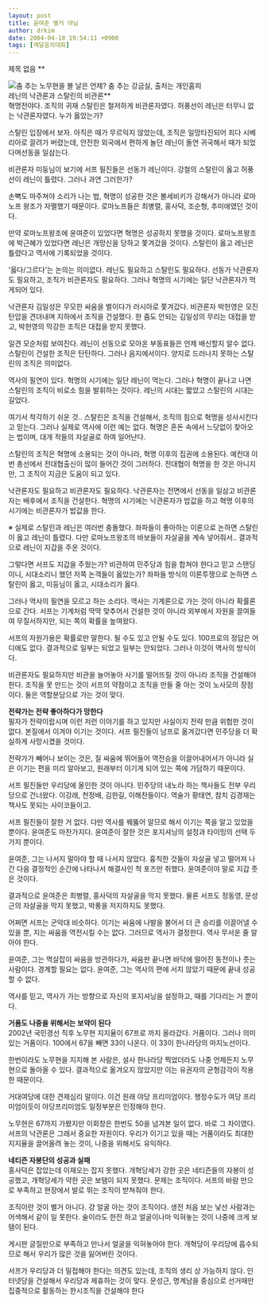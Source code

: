 ```yaml
---
layout: post
title: 윤여준 별거 아님
author: drkim
date: 2004-04-18 19:54:11 +0900
tags: [깨달음의대화]
---
```

 제목 없음 **


    

    
          
  
![](http://drkimz.com/technote/board/private/upimg/1082284068.jpg)춤 추는 노무현을 볼 날은 언제? 춤 추는 강금실, 출처는 개인홈피   
레닌의 낙관론과 스탈린의 비관론**  
혁명전야다. 조직의 귀재 스탈린은 철저하게 비관론자였다. 허풍선이 레닌은 터무니 없는 낙관론자였다. 누가 옳았는가?    
  
스탈린 입장에서 보자. 아직은 때가 무르익지 않았는데, 조직은 일망타진되어 죄다 시베리아로 끌려가 버렸는데, 안전한 외국에서 편하게 놀던 레닌이 돌연 귀국해서 때가 되었다며선동을 일삼는다.    
  
비관론자 미둥님이 보기에 서프 필진들은 선동가 레닌이다. 강철의 스탈린이 옳고 허풍선이 레닌이 틀렸다. 그러나 과연 그러한가?    
  
손뼉도 마주쳐야 소리가 나는 법, 혁명이 성공한 것은 볼세비키가 강해서가 아니라 로마노프 왕조가 자멸했기 때문이다. 로마노프들은 최병렬, 홍사덕, 조순형, 추미애였던 것이다.    
  
만약 로마노프왕조에 윤여준이 있었다면 혁명은 성공하지 못했을 것이다. 로마노프왕조에 박근혜가 있었다면 레닌은 개망신을 당하고 쫓겨갔을 것이다. 스탈린이 옳고 레닌은 틀렸다고 역사에 기록되었을 것이다. 
  
  
'옳다/그르다'는 논의는 의미없다. 레닌도 필요하고 스탈린도 필요하다. 선동가 낙관론자도 필요하고, 조직가 비관론자도 필요하다. 그러나 혁명의 시기에는 일단 낙관론자가 먹게되어 있다.    
  
낙관론자 김일성은 무모한 싸움을 벌이다가 러시아로 쫓겨갔다. 비관론자 박헌영은 모진 탄압을 견뎌내며 지하에서 조직을 건설했다. 한 줌도 안되는 김일성의 무리는 대접을 받고, 박헌영의 막강한 조직은 대접을 받지 못했다.    
  
일견 모순처럼 보여진다. 레닌이 선동으로 모아온 부동표들은 언제 배신할지 알수 없다. 스탈린이 건설한 조직은 탄탄하다. 그러나 음지에서이다. 양지로 드러나지 못하는 스탈린의 조직은 의미없다. 
  
  
역사의 필연이 있다. 혁명의 시기에는 일단 레닌이 먹는다. 그러나 혁명이 끝나고 나면 스탈린의 조직이 비로소 힘을 발휘하는 것이다. 레닌의 시대는 짧았고 스탈린의 시대는 길었다.    
  
여기서 착각하기 쉬운 것.. 스탈린은 조직을 건설해서, 조직의 힘으로 혁명을 성사시킨다고 믿는다. 그러나 실제로 역사에 이런 예는 없다. 혁명은 혼돈 속에서 느닷없이 찾아오는 법이며, 대개 적들의 자살골로 하여 일어난다. 
  
  
스탈린의 조직은 혁명에 소용되는 것이 아니라, 혁명 이후의 집권에 소용된다. 예컨대 이번 총선에서 전대협출신이 많이 들어간 것이 그러하다. 전대협이 혁명을 한 것은 아니지만, 그 조직이 지금은 도움이 되고 있다.    
  
낙관론자도 필요하고 비관론자도 필요하다. 낙관론자는 전면에서 선동을 일삼고 비관론자는 배후에서 조직을 건설한다. 혁명의 시기에는 낙관론자가 밥값을 하고 혁명 이후의 시기에는 비관론자가 밥값을 한다.    
  
※ 실제로 스탈린과 레닌은 여러번 충돌했다. 좌파들이 좋아하는 이론으로 논하면 스탈린이 옳고 레닌이 틀렸다. 다만 로마노프왕조의 바보들이 자살골을 계속 넣어줘서.. 결과적으로 레닌이 지갑을 주운 것이다.    
  
그렇다면 서프도 지갑을 주웠는가? 비관하여 민주당과 힘을 합쳐야 한다고 믿고 스탠딩이니, 시대소리니 했던 저쪽 논객들이 옳았는가? 좌파들 방식의 이론투쟁으로 논하면 스탈린이 옳고, 미둥님이 옳고, 시대소리가 옳다. 
  
  
그러나 역사의 필연을 모르고 하는 소리다. 역사는 기계론으로 가는 것이 아니라 확률론으로 간다. 서프는 기계처럼 딱딱 맞추어서 건설한 것이 아니라 외부에서 자원을 끌여들여 무질서하지만, 되는 쪽의 확률을 높여왔다.    
  
서프의 자원가용은 확률로만 말한다. 될 수도 있고 안될 수도 있다. 100프로의 정답은 어디에도 없다. 결과적으로 일부는 되었고 일부는 안되었다. 그러나 이것이 역사의 방식이다.    
  
비관론자도 필요하지만 비관을 늘어놓아 사기를 떨어뜨릴 것이 아니라 조직을 건설해야 한다. 조직을 못 만드는 것이 서프의 약점이고 조직을 만들 줄 아는 것이 노사모의 장점이다. 둘은 역할분담으로 가는 것이 맞다. 
  
  
**전략가는 전략 좋아하다가 망한다**  
필자가 전략이랍시며 이런 저런 이야기를 하고 있지만 사실이지 전략 만큼 위험한 것이 없다. 본질에서 이겨야 이기는 것이다. 서프 필진들이 남프로 옮겨갔다면 민주당을 더 확실하게 사망시켰을 것이다.    
  
전략가가 빼어나 보이는 것은, 질 싸움에 뛰어들어 역전승을 이끌어내어서가 아니라 실은 이기는 편을 미리 알아보고, 원래부터 이기게 되어 있는 쪽에 가담하기 때문이다.    
  
서프 필진들만 우리당에 올인한 것이 아니다. 민주당의 내노라 하는 책사들도 전부 우리당으로 건너왔다. 이강래, 천정배, 김한길, 이해찬들이다. 역술가 황태연, 참치 김경재는 책사도 못되는 사이코들이고.    
  
서프 필진들이 잘한 거 없다. 다만 역사를 꿰뚫어 알므로 해서 이기는 쪽을 알고 있었을 뿐이다. 윤여준도 마찬가지다. 윤여준이 잘한 것은 포지셔닝의 설정과 타이밍의 선택 두가지 뿐이다.    
  
윤여준, 그는 나서지 말아야 할 때 나서지 않았다. 흉칙한 것들이 자살골 넣고 떨어져 나간 다음 결정적인 순간에 나타나서 해결사인 척 포즈만 취했다. 윤여준이야 말로 지갑 줏은 것이다.    
  
결과적으로 윤여준은 최병렬, 홍사덕의 자살골을 막지 못했다. 물론 서프도 정동영, 문성근의 자살골을 막지 못했고, 박풍을 저지하지도 못했다.    
  
어쩌면 서프는 군악대 비슷하다. 이기는 싸움에 나발을 불어서 더 큰 승리를 이끌어낼 수 있을 뿐, 지는 싸움을 역전시킬 수는 없다. 그러므로 역사가 결정한다. 역사 무서운 줄 알아야 한다.    
  
윤여준, 그는 멱살잡이 싸움을 방관하다가, 싸움판 끝나면 바닥에 떨어진 동전이나 줏는 사람이다. 경계할 필요는 없다. 윤여준, 그는 역사의 편에 서지 않았기 때문에 끝내 성공할 수 없다.    
  
역사를 믿고, 역사가 가는 방향으로 자신의 포지셔닝을 설정하고, 때를 기다리는 거 뿐이다.    
  
**거품도 나중을 위해서는 보약이 된다**  
2002년 국민경선 직후 노무현 지지율이 67프로 까지 올라갔다. 거품이다. 그러나 의미있는 거품이다. 100에서 67을 빼면 33이 나온다. 이 33이 한나라당의 마지노선이다.    
  
한번이라도 노무현을 지지해 본 사람은, 설사 한나라당 찍었더라도 나중 언제든지 노무현으로 돌아올 수 있다. 결과적으로 옮겨오지 않았지만 이는 유권자의 균형감각이 작용한 때문이다.    
  
거대여당에 대한 견제심리 말이다. 이건 원래 야당 프리미엄이다. 행정수도가 여당 프리미엄이듯이 야당프리미엄도 일정부분은 인정해야 한다. 
  
  
노무현은 67까지 가봤지만 이회창은 한번도 50을 넘겨본 일이 없다. 바로 그 차이였다. 서프의 낙관론은 그래서 중요한 자원이다. 우리가 이기고 있을 때는 거품이라도 최대한 지지율을 끌어올려 놓는 것이, 나중을 위해서도 유익하다.    
  
**네티즌 자봉단의 성공과 실패**  
홍사덕은 잡았는데 이재오는 잡지 못했다. 개혁당세가 강한 곳은 네티즌들의 자봉이 성공했고, 개혁당세가 약한 곳은 보탬이 되지 못했다. 문제는 조직이다. 서프의 바람 만으로 부족하고 현장에서 발로 뛰는 조직이 받쳐줘야 한다.    
  
조직이란 것이 별거 아니다. 걍 얼굴 아는 것이 조직이다. 생전 처음 보는 낯선 사람과는 어색해서 같이 일 못한다. 술이라도 한잔 하고 얼굴이나마 익혀놓는 것이 나중에 크게 보탬이 된다.    
  
게시판 글질만으로 부족하고 만나서 얼굴을 익혀놓아야 한다. 개혁당이 우리당에 흡수되므로 해서 우리가 많은 것을 잃어버린 것이다.    
  
서프가 우리당과 더 밀접해야 한다는 의견도 있는데, 조직의 생리 상 가능하지 않다. 인터넷당을 건설해서 우리당과 제휴하는 것이 맞다. 문성근, 명계남을 중심으로 선거때만 집중적으로 활동하는 한시조직을 건설해야 한다